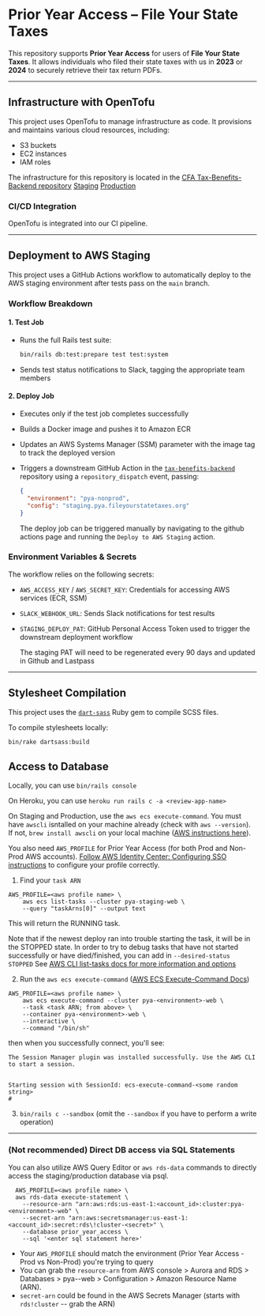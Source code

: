 # Prior Year Access – File Your State Taxes

This repository supports **Prior Year Access** for users of **File Your State Taxes**. It allows individuals who filed their state taxes with us in **2023** or **2024** to securely retrieve their tax return PDFs.


---

## Infrastructure with OpenTofu

This project uses OpenTofu to manage infrastructure as code. It provisions and maintains various cloud resources, including:

- S3 buckets
- EC2 instances
- IAM roles

The infrastructure for this repository is located in the [CFA Tax-Benefits-Backend repository](https://github.com/codeforamerica/tax-benefits-backend)
  [Staging](https://github.com/codeforamerica/tax-benefits-backend/tree/main/tofu/config/staging.pya.fileyourstatetaxes.org)
  [Production](https://github.com/codeforamerica/tax-benefits-backend/tree/main/tofu/config/pya.fileyourstatetaxes.org)

### CI/CD Integration

OpenTofu is integrated into our CI pipeline.

---

## Deployment to AWS Staging

This project uses a GitHub Actions workflow to automatically deploy to the AWS staging environment after tests pass on the `main` branch.

### Workflow Breakdown

#### 1. Test Job

- Runs the full Rails test suite:
  ```bash
  bin/rails db:test:prepare test test:system
  ```
- Sends test status notifications to Slack, tagging the appropriate team members

#### 2. Deploy Job

- Executes only if the test job completes successfully
- Builds a Docker image and pushes it to Amazon ECR
- Updates an AWS Systems Manager (SSM) parameter with the image tag to track the deployed version
- Triggers a downstream GitHub Action in the [`tax-benefits-backend`](https://github.com/codeforamerica/tax-benefits-backend) repository using a `repository_dispatch` event, passing:

  ```json
  {
    "environment": "pya-nonprod",
    "config": "staging.pya.fileyourstatetaxes.org"
  }
  ```
  The deploy job can be triggered manually by navigating to the github actions page and running the `Deploy to AWS Staging` action.

### Environment Variables & Secrets

The workflow relies on the following secrets:

- `AWS_ACCESS_KEY` / `AWS_SECRET_KEY`: Credentials for accessing AWS services (ECR, SSM)
- `SLACK_WEBHOOK_URL`: Sends Slack notifications for test results
- `STAGING_DEPLOY_PAT`: GitHub Personal Access Token used to trigger the downstream deployment workflow

  The staging PAT will need to be regenerated every 90 days and updated in Github and Lastpass
---

## Stylesheet Compilation

This project uses the [`dart-sass`](https://rubygems.org/gems/dart-sass) Ruby gem to compile SCSS files.

To compile stylesheets locally:

```bash
bin/rake dartsass:build
```

## Access to Database

Locally, you can use `bin/rails console`

On Heroku, you can use `heroku run rails c -a <review-app-name>`

On Staging and Production, use the `aws ecs execute-command`. You must have `awscli` isntalled on your machine already (check with `aws --version`). 
If not, `brew install awscli` on your local machine ([AWS instructions here](https://docs.aws.amazon.com/cli/latest/userguide/getting-started-install.html)). 

You also need `AWS_PROFILE` for Prior Year Access (for both Prod and Non-Prod AWS accounts). [Follow AWS Identity Center: Configuring SSO instructions](https://www.notion.so/cfa/AWS-Identity-Center-e8a28122b2f44595a2ef56b46788ce2c?source=copy_link#ef1c6c77703b4215bbe1953de4692054) to configure your profile correctly.

1. Find your `task ARN`
```
AWS_PROFILE=<aws profile name> \
    aws ecs list-tasks --cluster pya-staging-web \
    --query "taskArns[0]" --output text
```
This will return the RUNNING task. 

Note that if the newest deploy ran into trouble starting the task, it will be in the STOPPED state. In order to try to debug tasks that have not started successfully or have died/finished, you can add in `--desired-status STOPPED`
See [AWS CLI list-tasks docs for more information and options](https://docs.aws.amazon.com/cli/latest/reference/ecs/list-tasks.html#options)

2. Run the `aws ecs execute-command` ([AWS ECS Execute-Command Docs](https://docs.aws.amazon.com/cli/latest/reference/ecs/execute-command.html))
```
AWS_PROFILE=<aws profile name> \
    aws ecs execute-command --cluster pya-<environment>-web \
    --task <task ARN; from above> \
    --container pya-<environment>-web \
    --interactive \
    --command "/bin/sh"
```
then when you successfully connect, you'll see:

```
The Session Manager plugin was installed successfully. Use the AWS CLI to start a session.


Starting session with SessionId: ecs-execute-command-<some random string>
#
```
3. `bin/rails c --sandbox` (omit the `--sandbox` if you have to perform a write operation)


---

### (Not recommended) Direct DB access via SQL Statements

You can also utilize AWS Query Editor or `aws rds-data` commands to directly access the staging/production database via psql.

```
  AWS_PROFILE=<aws profile name> \
  aws rds-data execute-statement \
    --resource-arn "arn:aws:rds:us-east-1:<account_id>:cluster:pya-<environment>-web" \
    --secret-arn "arn:aws:secretsmanager:us-east-1:<account_id>:secret:rds\!cluster-<secret>" \
    --database prior_year_access \
    --sql '<enter sql statement here>'
```

- Your `AWS_PROFILE` should match the environment (Prior Year Access - Prod vs Non-Prod) you're trying to query
- You can grab the `resource-arn` from AWS console > Aurora and RDS > Databases > pya-<environment>-web > Configuration > Amazon Resource Name (ARN).
- `secret-arn` could be found in the AWS Secrets Manager (starts with `rds!cluster` -- grab the ARN)